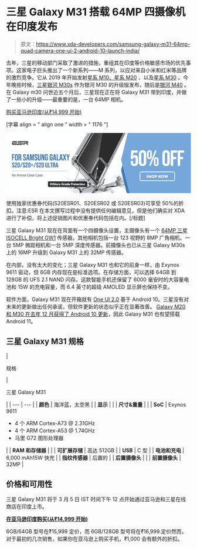 # 三星 Galaxy M31 搭载 64MP 四摄像机在印度发布

> 原文：<https://www.xda-developers.com/samsung-galaxy-m31-64mp-quad-camera-one-ui-2-android-10-launch-india/>

去年，三星的移动部门采取了激进的措施，重组其在印度等价格敏感市场的优先事项。这家电子巨头推出了一个新系列——M 系列，以应对来自小米和红米等品牌的激烈竞争。它从 2019 年开始发射[星系 M10、星系 M20](https://www.xda-developers.com/samsung-galaxy-m20-m10-india-launch/) 、以及[星系 M30](https://www.xda-developers.com/samsung-galaxy-m30-india-launch-specifications/) 。今年晚些时候，[三星银河 M30s](https://www.xda-developers.com/samsung-galaxy-m30s-with-6000mah-battery-48mp-triple-cameras-galaxy-m10s-india/) 作为银河 M30 的升级版发布，随后是[银河 M40](https://www.xda-developers.com/samsung-galaxy-m40-infinity-o-india/) 。在 Galaxy m30 问世近五个月后，三星现在正在将 Galaxy M31 带到印度，并做了一些小的升级——最重要的是，一台 64MP 相机。

[购买亚马逊印度(从₹14,999 开始)](https://www.amazon.in/Samsung-Galaxy-Space-Black-Storage/dp/B07HGJ7WLM/?tag=xdaportalin-21)

[字幕 align = " align one " width = " 1176 "]

[![](img/1af1c958f3a9fa0ae1193248210cbea8.png)](http://bit.ly/389gOMV)

使用独家优惠券代码(S20ESR01、S20ESR02 或 S20ESR03)可享受 50%的折扣。注意:ESR 在本文撰写过程中没有提供任何编辑意见，但是他们确实对 XDA 进行了补偿，将上述促销图片和优惠券代码包括在内。[/标题]

三星 Galaxy M31 现在在背面有一个四摄像头设置，主摄像头有一个 [64MP 三星 ISOCELL Bright GW1](https://www.xda-developers.com/samsung-64mp-isocell-sensor-smartphones/) 传感器。其他相机包括一台 123 视野的 8MP 广角相机、一台 5MP 微距相机和一台 5MP 深度传感器。前摄像头也已从三星 Galaxy M30s 上的 16MP 升级到 Galaxy M31 上的 32MP 传感器。

在内部，没有太大的变化；三星 Galaxy M31 也和它的前身一样，由 Exynos 9611 驱动，但 6GB 内存现在是标准选项。在存储方面，可以选择 64GB 到 128GB 的 UFS 2.1 NAND 闪存。这款智能手机还保留了 6000 毫安时的大容量电池和 15W 的充电容量，而 6.4 英寸的超级 AMOLED 显示屏也保持不变。

软件方面，Galaxy M31 现在开箱就有 [One UI 2.0](https://www.xda-developers.com/samsung-reveals-one-ui-2-0-android-10-update-schedule-galaxy-smartphones/) 基于 Android 10。三星没有对未来的更新做出任何承诺，但软件更新的状态似乎正在显著改善。 [Galaxy M20 和 M30 在去年 12 月获得了 Android 10 更新](https://www.xda-developers.com/android-10-rolling-out-samsung-galaxy-m20-galaxy-m30-india/)，因此 Galaxy M31 也有望搭载 Android 11。

## 三星 Galaxy M31 规格

| 

规格

 | 

三星 Galaxy M31

 |
| --- | --- |
| **颜色** | 海洋蓝，太空黑 |
| **显示** |  |
| **尺寸&重量** |  |
| **SoC** | Exynos 9611

*   4 个 ARM Cortex-A73 @ 2.31GHz
*   4 个 ARM Cortex-A53 @ 1.74GHz
*   马里 G72 图形处理器

 |
| **RAM 和存储器** |  |
| **可扩展存储** | 高达 512GB |
| **USB** | C 型 |
| **电池和充电** | 6,000 mAh15W 快充 |
| **指纹传感器** | 后置的 |
| **后置摄像头** |  |
| **前置摄像头** | 32MP |

## 价格和可用性

三星 Galaxy M31 将于 3 月 5 日 IST 时间下午 12 点开始通过亚马逊和三星在线商店在印度上市。

[**在亚马逊印度购买(从₹14,999 开始)**](https://www.amazon.in/Samsung-Galaxy-Space-Black-Storage/dp/B07HGJ7WLM/?tag=xdaportalin-21)

6GB/64GB 型号在₹15,999 定价，而 6GB/128GB 型号将在₹16,999.定价然而，对于最初的几次销售，如果你在亚马逊上购买手机，₹1,000 会有额外的折扣。